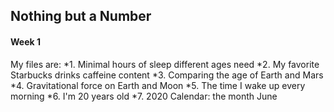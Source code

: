 ## Nothing but a Number
#### Week 1

My files are:
   *1. Minimal hours of sleep different ages need
   *2. My favorite Starbucks drinks caffeine content
   *3. Comparing the age of Earth and Mars
   *4. Gravitational force on Earth and Moon
   *5. The time I wake up every morning
   *6. I'm 20 years old
   *7. 2020 Calendar: the month June